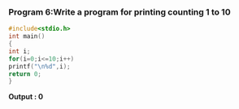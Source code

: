 ### Program 6:Write a program for printing counting 1 to 10
```c
#include<stdio.h>
int main()
{
int i;
for(i=0;i<=10;i++)
printf("\n%d",i);
return 0;
}
```
**Output : 0**
